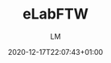 ---
title: "eLabFTW"
images: # Create a folder in /static/images/tools that has the same name as this current markdown file and place the images there. We only need the file name here. If this is not clear, please refer to existing tools as references.
  - path: screen-1.jpg
  - path: screen-2.jpg
  - path: screen-3.jpg
  - path: screen-4.jpg
  - path: screen-5.jpg
  - path: screen-6.jpg
  - path: screen-7.jpg
  - path: screen-8.jpg
  - path: screen-9.jpg
  - path: screen-10.jpg
  - path: screen-11.jpg
  - path: screen-12.jpg
categories:
  - "Project Management"
tags:
  - "Note-taking"
  - "Data Management"
  - "Regulation"
  - "Tools"
  - "Electronic Lab Notebook"
links:
  - name: elabftw
    link: https://www.elabftw.net/
  - name: github
    link: https://github.com/elabftw/elabftw#readme
summary: "A free and open source electronic lab notebook designed by researchers, for researchers, with usability in mind."
features:
  - Open source and free
  - Notebooks with math support
  - Draw diagrams within editor
  - Project management
platforms:
  - "Web"
fields:
  - "General and Interdisciplinary"
plans:
  - name:
    description:
makers: # the makers of the tool
  - name:
    description:
author: LM   # the person who submitted this tool to KausalFlow
date: 2020-12-17T22:07:43+01:00
draft: false
---